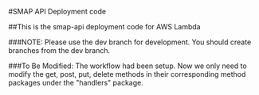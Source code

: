 #SMAP API Deployment code

##This is the smap-api deployment code for AWS Lambda

###NOTE:
Please use the dev branch for development. You should create branches from the dev branch.

###To Be Modified:
The workflow had been setup. Now we only need to modify the get, post, put, delete methods in their corresponding method packages under the "handlers" package.
